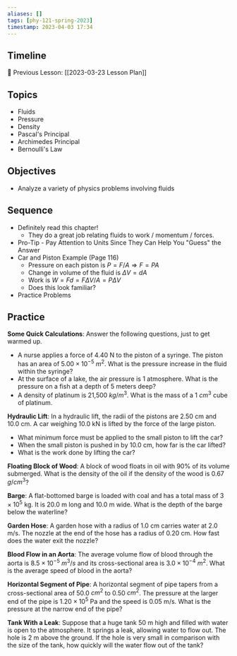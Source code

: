 ```yaml
---
aliases: []
tags: [phy-121-spring-2023]
timestamp: 2023-04-03 17:34
---
```


## Timeline

📆 Previous Lesson: [[2023-03-23 Lesson Plan]]

## Topics

* Fluids
* Pressure
* Density
* Pascal's Principal
* Archimedes Principal
* Bernoulli's Law

## Objectives

* Analyze a variety of physics problems involving fluids

## Sequence

* Definitely read this chapter!
	* They do a great job relating fluids to work / momentum / forces.
* Pro-Tip - Pay Attention to Units Since They Can Help You "Guess" the Answer
* Car and Piston Example (Page 116)
	* Pressure on each piston is $P = F/A \Rightarrow F = PA$
	* Change in volume of the fluid is $\Delta V = dA$ 
	* Work is $W = Fd = F \Delta V / A = P \Delta V$
	* Does this look familiar?
* Practice Problems

## Practice

**Some Quick Calculations**: Answer the following questions, just to get warmed up.
* A nurse applies a force of 4.40 N to the piston of a syringe. The piston has an area of $5.00 \times 10^{-5}$  $m^2$. What is the pressure increase in the fluid within the syringe?
* At the surface of a lake, the air pressure is 1 atmosphere. What is the pressure on a fish at a depth of 5 meters deep?
* A density of platinum is 21,500 $kg/m^3$. What is the mass of a 1 $cm^3$ cube of platinum.

**Hydraulic Lift**: In a hydraulic lift, the radii of the pistons are 2.50 cm and 10.0 cm. A car weighing 10.0 kN is lifted by the force of the large piston.
* What minimum force must be applied to the small piston to lift the car?
* When the small piston is pushed in by 10.0 cm, how far is the car lifted?
* What is the work done by lifting the car?

**Floating Block of Wood**: A block of wood floats in oil with 90% of its volume submerged. What is the density of the oil if the density of the wood is 0.67 $g/cm^3$?

**Barge**: A flat-bottomed barge is loaded with coal and has a total mass of $3 \times 10^5$ kg. It is 20.0 m long and 10.0 m wide. What is the depth of the barge below the waterline?

**Garden Hose**: A garden hose with a radius of 1.0 cm carries water at 2.0 m/s. The nozzle at the end of the hose has a radius of 0.20 cm. How fast does the water exit the nozzle?

**Blood Flow in an Aorta**: The average volume flow of blood through the aorta is $8.5 \times 10^{-5}$  $m^3/s$ and its cross-sectional area is $3.0 \times 10^{-4}$  $m^2$. What is the average speed of blood in the aorta?

**Horizontal Segment of Pipe**: A horizontal segment of pipe tapers from a cross-sectional area of 50.0 $cm^2$ to 0.50 $cm^2$. The pressure at the larger end of the pipe is $1.20 \times 10^5$ Pa and the speed is 0.05 m/s. What is the pressure at the narrow end of the pipe?

**Tank With a Leak**:  Suppose that a huge tank 50 m high and filled with water is open to the atmosphere. It springs a leak, allowing water to flow out. The hole is 2 m above the ground. If the hole is very small in comparison with the size of the tank, how quickly will the water flow out of the tank?